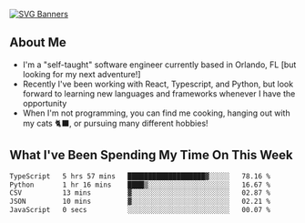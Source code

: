 [![SVG Banners](https://svg-banners.vercel.app/api?type=typeWriter&text1=Hello!%20I'm%20Cat,%20a%20Software%20Engineer%20✨%20&width=1000&height=150)](https://github.com/Akshay090/svg-banners)

## About Me
- I'm a "self-taught" software engineer currently based in Orlando, FL [but looking for my next adventure!]
- Recently I've been working with React, Typescript, and Python, but look forward to learning new languages and frameworks whenever I have the opportunity
- When I'm not programming, you can find me cooking, hanging out with my cats 🐈‍⬛, or pursuing many different hobbies!
  
## What I've Been Spending My Time On This Week

<!--START_SECTION:waka-->

```txt
TypeScript   5 hrs 57 mins   ███████████████████▓░░░░░   78.16 %
Python       1 hr 16 mins    ████▒░░░░░░░░░░░░░░░░░░░░   16.67 %
CSV          13 mins         ▓░░░░░░░░░░░░░░░░░░░░░░░░   02.87 %
JSON         10 mins         ▓░░░░░░░░░░░░░░░░░░░░░░░░   02.21 %
JavaScript   0 secs          ░░░░░░░░░░░░░░░░░░░░░░░░░   00.07 %
```

<!--END_SECTION:waka-->
